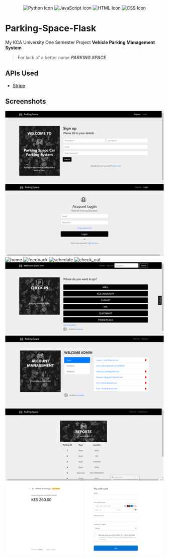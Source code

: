 <div align="center">
  <img src="https://img.icons8.com/color/96/000000/python.png" alt="Python Icon" width="60" height="60" />
  <img src="https://img.icons8.com/color/96/000000/javascript.png" alt="JavaScript Icon" width="60" height="60" />
  <img src="https://img.icons8.com/color/96/000000/html-5--v1.png" alt="HTML Icon" width="60" height="60" />
  <img src="https://img.icons8.com/color/96/000000/css3.png" alt="CSS Icon" width="60" height="60" />
</div>

# Parking-Space-Flask

My KCA University One Semester Project 
**Vehicle Parking Management System**

> For lack of a better name
> **_PARKING SPACE_**

## APIs Used
- [Stripe](https://stripe.com/)

## Screenshots
![register.png](https://github.com/wxllxngton/Parking-Space-Flask/blob/main/screenshots/register.png)
![login.png](https://github.com/wxllxngton/Parking-Space-Flask/blob/main/screenshots/login.png)
![home](https://github.com/wxllxngton/Parking-Space-Flask/assets/79745456/91876136-8f9a-4721-bda0-16ff77b67b97)
![feedback](https://github.com/wxllxngton/Parking-Space-Flask/assets/79745456/91730894-7f07-40d9-8dbb-8314f0ea1d4b)
![schedule](https://github.com/wxllxngton/Parking-Space-Flask/assets/79745456/bb39f3b2-db1a-4dc2-82cb-0e77a30f9273)
![check_out](https://github.com/wxllxngton/Parking-Space-Flask/assets/79745456/6733b5f1-4185-4b51-a671-db7ac9296e14)
![home.png](https://github.com/wxllxngton/Parking-Space-Flask/blob/main/screenshots/home.png)
![admin.png](https://github.com/wxllxngton/Parking-Space-Flask/blob/main/screenshots/admin.png)
![reports.png](https://github.com/wxllxngton/Parking-Space-Flask/blob/main/screenshots/reports.png)
![stripe.png](https://github.com/wxllxngton/Parking-Space-Flask/blob/main/screenshots/stripe.png)






